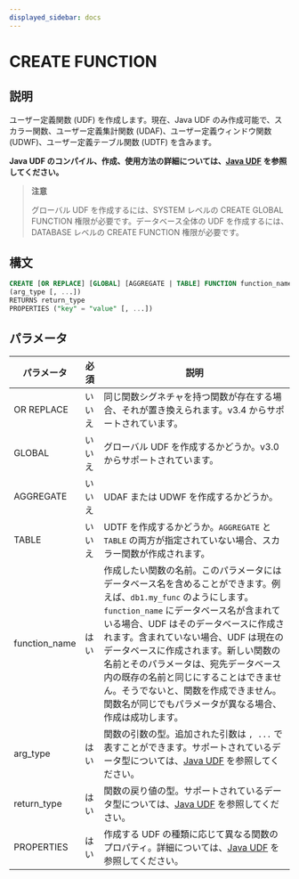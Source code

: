 ```yaml
---
displayed_sidebar: docs
---
```


# CREATE FUNCTION

## 説明

ユーザー定義関数 (UDF) を作成します。現在、Java UDF のみ作成可能で、スカラー関数、ユーザー定義集計関数 (UDAF)、ユーザー定義ウィンドウ関数 (UDWF)、ユーザー定義テーブル関数 (UDTF) を含みます。

**Java UDF のコンパイル、作成、使用方法の詳細については、[Java UDF](../../sql-functions/JAVA_UDF.md) を参照してください。**

> **注意**
>
> グローバル UDF を作成するには、SYSTEM レベルの CREATE GLOBAL FUNCTION 権限が必要です。データベース全体の UDF を作成するには、DATABASE レベルの CREATE FUNCTION 権限が必要です。

## 構文

```sql
CREATE [OR REPLACE] [GLOBAL] [AGGREGATE | TABLE] FUNCTION function_name
(arg_type [, ...])
RETURNS return_type
PROPERTIES ("key" = "value" [, ...])
```

## パラメータ

| **パラメータ** | **必須** | **説明**                                     |
| ------------- | -------- | ------------------------------------------------------------ |
| OR REPLACE    | いいえ   | 同じ関数シグネチャを持つ関数が存在する場合、それが置き換えられます。v3.4 からサポートされています。  |
| GLOBAL        | いいえ   | グローバル UDF を作成するかどうか。v3.0 からサポートされています。  |
| AGGREGATE     | いいえ   | UDAF または UDWF を作成するかどうか。       |
| TABLE         | いいえ   | UDTF を作成するかどうか。`AGGREGATE` と `TABLE` の両方が指定されていない場合、スカラー関数が作成されます。               |
| function_name | はい     | 作成したい関数の名前。このパラメータにはデータベース名を含めることができます。例えば、`db1.my_func` のようにします。`function_name` にデータベース名が含まれている場合、UDF はそのデータベースに作成されます。含まれていない場合、UDF は現在のデータベースに作成されます。新しい関数の名前とそのパラメータは、宛先データベース内の既存の名前と同じにすることはできません。そうでないと、関数を作成できません。関数名が同じでもパラメータが異なる場合、作成は成功します。 |
| arg_type      | はい     | 関数の引数の型。追加された引数は `, ...` で表すことができます。サポートされているデータ型については、[Java UDF](../../sql-functions/JAVA_UDF.md#mapping-between-sql-data-types-and-java-data-types) を参照してください。|
| return_type   | はい     | 関数の戻り値の型。サポートされているデータ型については、[Java UDF](../../sql-functions/JAVA_UDF.md#mapping-between-sql-data-types-and-java-data-types) を参照してください。 |
| PROPERTIES    | はい     | 作成する UDF の種類に応じて異なる関数のプロパティ。詳細については、[Java UDF](../../sql-functions/JAVA_UDF.md#step-6-create-the-udf-in-starrocks) を参照してください。 |